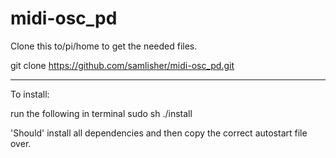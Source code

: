 # midi-osc_pd
Clone this to/pi/home to get the needed files.

git clone https://github.com/samlisher/midi-osc_pd.git

------------

To install:

run the following in terminal sudo sh ./install 

'Should' install all dependencies and then copy the correct autostart file over.
